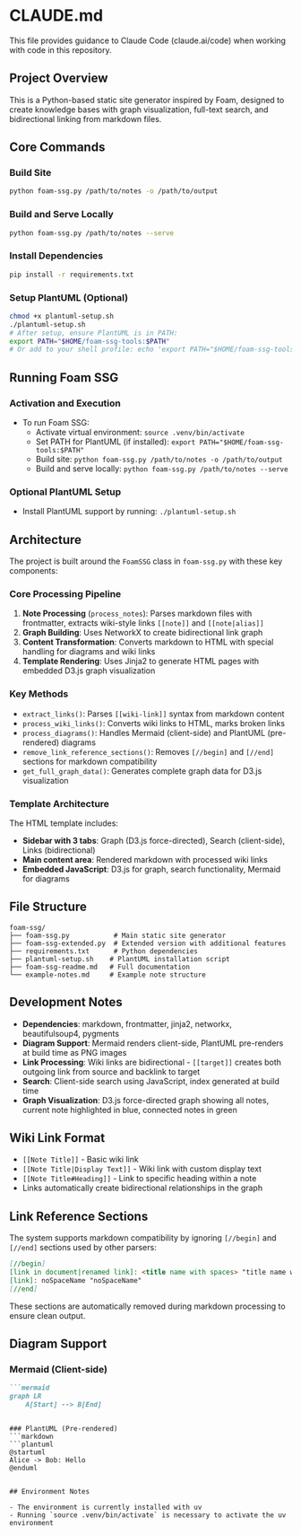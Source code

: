 # CLAUDE.md

This file provides guidance to Claude Code (claude.ai/code) when working with code in this repository.

## Project Overview

This is a Python-based static site generator inspired by Foam, designed to create knowledge bases with graph visualization, full-text search, and bidirectional linking from markdown files.

## Core Commands

### Build Site
```bash
python foam-ssg.py /path/to/notes -o /path/to/output
```

### Build and Serve Locally
```bash
python foam-ssg.py /path/to/notes --serve
```

### Install Dependencies
```bash
pip install -r requirements.txt
```

### Setup PlantUML (Optional)
```bash
chmod +x plantuml-setup.sh
./plantuml-setup.sh
# After setup, ensure PlantUML is in PATH:
export PATH="$HOME/foam-ssg-tools:$PATH"
# Or add to your shell profile: echo 'export PATH="$HOME/foam-ssg-tools:$PATH"' >> ~/.bashrc
```

## Running Foam SSG

### Activation and Execution
- To run Foam SSG:
  - Activate virtual environment: `source .venv/bin/activate`
  - Set PATH for PlantUML (if installed): `export PATH="$HOME/foam-ssg-tools:$PATH"`
  - Build site: `python foam-ssg.py /path/to/notes -o /path/to/output`
  - Build and serve locally: `python foam-ssg.py /path/to/notes --serve`

### Optional PlantUML Setup
- Install PlantUML support by running: `./plantuml-setup.sh`

## Architecture

The project is built around the `FoamSSG` class in `foam-ssg.py` with these key components:

### Core Processing Pipeline
1. **Note Processing** (`process_notes`): Parses markdown files with frontmatter, extracts wiki-style links `[[note]]` and `[[note|alias]]`
2. **Graph Building**: Uses NetworkX to create bidirectional link graph
3. **Content Transformation**: Converts markdown to HTML with special handling for diagrams and wiki links
4. **Template Rendering**: Uses Jinja2 to generate HTML pages with embedded D3.js graph visualization

### Key Methods
- `extract_links()`: Parses `[[wiki-link]]` syntax from markdown content
- `process_wiki_links()`: Converts wiki links to HTML, marks broken links
- `process_diagrams()`: Handles Mermaid (client-side) and PlantUML (pre-rendered) diagrams
- `remove_link_reference_sections()`: Removes `[//begin]` and `[//end]` sections for markdown compatibility
- `get_full_graph_data()`: Generates complete graph data for D3.js visualization

### Template Architecture
The HTML template includes:
- **Sidebar with 3 tabs**: Graph (D3.js force-directed), Search (client-side), Links (bidirectional)
- **Main content area**: Rendered markdown with processed wiki links
- **Embedded JavaScript**: D3.js for graph, search functionality, Mermaid for diagrams

## File Structure

```
foam-ssg/
├── foam-ssg.py           # Main static site generator
├── foam-ssg-extended.py  # Extended version with additional features
├── requirements.txt      # Python dependencies
├── plantuml-setup.sh    # PlantUML installation script
├── foam-ssg-readme.md   # Full documentation
└── example-notes.md     # Example note structure
```

## Development Notes

- **Dependencies**: markdown, frontmatter, jinja2, networkx, beautifulsoup4, pygments
- **Diagram Support**: Mermaid renders client-side, PlantUML pre-renders at build time as PNG images
- **Link Processing**: Wiki links are bidirectional - `[[target]]` creates both outgoing link from source and backlink to target
- **Search**: Client-side search using JavaScript, index generated at build time
- **Graph Visualization**: D3.js force-directed graph showing all notes, current note highlighted in blue, connected notes in green

## Wiki Link Format

- `[[Note Title]]` - Basic wiki link
- `[[Note Title|Display Text]]` - Wiki link with custom display text
- `[[Note Title#Heading]]` - Link to specific heading within a note
- Links automatically create bidirectional relationships in the graph

## Link Reference Sections

The system supports markdown compatibility by ignoring `[//begin]` and `[//end]` sections used by other parsers:

```markdown
[//begin]
[link in document|renamed link]: <title name with spaces> "title name with spaces"
[link]: noSpaceName "noSpaceName"
[//end]
```

These sections are automatically removed during markdown processing to ensure clean output.

## Diagram Support

### Mermaid (Client-side)
```markdown
```mermaid
graph LR
    A[Start] --> B[End]
```
```

### PlantUML (Pre-rendered)
```markdown
```plantuml
@startuml
Alice -> Bob: Hello
@enduml
```
```

## Environment Notes

- The environment is currently installed with uv
- Running `source .venv/bin/activate` is necessary to activate the uv environment